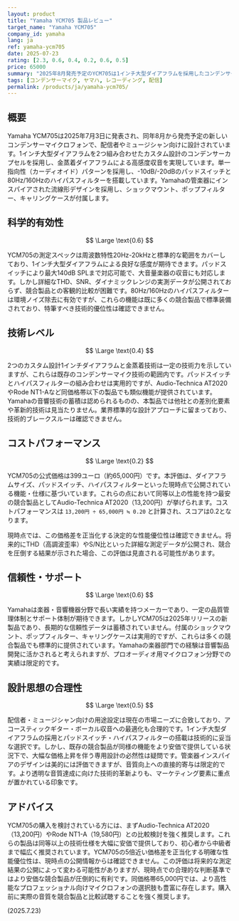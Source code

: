 ```yaml
---
layout: product
title: "Yamaha YCM705 製品レビュー"
target_name: "Yamaha YCM705"
company_id: yamaha
lang: ja
ref: yamaha-ycm705
date: 2025-07-23
rating: [2.3, 0.6, 0.4, 0.2, 0.6, 0.5]
price: 65000
summary: "2025年8月発売予定のYCM705は1インチ大型ダイアフラムを採用したコンデンサーマイクですが、Audio-Technica AT2020など1万円台の競合製品と比較して約5倍の価格設定であり、コストパフォーマンスのスコアは0.2と極めて低く深刻な課題があります。"
tags: [コンデンサーマイク, ヤマハ, レコーディング, 配信]
permalink: /products/ja/yamaha-ycm705/
---
```

## 概要

Yamaha YCM705は2025年7月3日に発表され、同年8月から発売予定の新しいコンデンサーマイクロフォンで、配信者やミュージシャン向けに設計されています。1インチ大型ダイアフラムを2つ組み合わせたカスタム設計のコンデンサーカプセルを採用し、金蒸着ダイアフラムによる高感度収音を実現しています。単一指向性（カーディオイド）パターンを採用し、-10dB/-20dBのパッドスイッチと80Hz/160Hzのハイパスフィルターを搭載しています。Yamahaの管楽器にインスパイアされた流線形デザインを採用し、ショックマウント、ポップフィルター、キャリングケースが付属します。

## 科学的有効性

$$ \Large \text{0.6} $$

YCM705の測定スペックは周波数特性20Hz-20kHzと標準的な範囲をカバーしており、1インチ大型ダイアフラムによる良好な感度が期待できます。パッドスイッチにより最大140dB SPLまで対応可能で、大音量楽器の収音にも対応します。しかし詳細なTHD、SNR、ダイナミックレンジの実測データが公開されておらず、競合製品との客観的比較が困難です。80Hz/160Hzのハイパスフィルターは環境ノイズ除去に有効ですが、これらの機能は既に多くの競合製品で標準装備されており、特筆すべき技術的優位性は確認できません。

## 技術レベル

$$ \Large \text{0.4} $$

2つのカスタム設計1インチダイアフラムと金蒸着技術は一定の技術力を示していますが、これらは既存のコンデンサーマイク技術の範囲内です。パッドスイッチとハイパスフィルターの組み合わせは実用的ですが、Audio-Technica AT2020やRode NT1-Aなど同価格帯以下の製品でも類似機能が提供されています。Yamahaの音響技術の蓄積は認められるものの、本製品では他社との差別化要素や革新的技術は見当たりません。業界標準的な設計アプローチに留まっており、技術的ブレークスルーは確認できません。

## コストパフォーマンス

$$ \Large \text{0.2} $$

YCM705の公式価格は399ユーロ（約65,000円）です。本評価は、ダイアフラムサイズ、パッドスイッチ、ハイパスフィルターといった現時点で公開されている機能・仕様に基づいています。これらの点において同等以上の性能を持つ最安の競合製品としてAudio-Technica AT2020（13,200円）が挙げられます。コストパフォーマンスは `13,200円 ÷ 65,000円 ≒ 0.20` と計算され、スコアは0.2となります。

現時点では、この価格差を正当化する決定的な性能優位性は確認できません。将来的にTHD（高調波歪率）やS/N比といった詳細な測定データが公開され、競合を圧倒する結果が示された場合、この評価は見直される可能性があります。

## 信頼性・サポート

$$ \Large \text{0.6} $$

Yamahaは楽器・音響機器分野で長い実績を持つメーカーであり、一定の品質管理体制とサポート体制が期待できます。しかしYCM705は2025年リリースの新製品であり、長期的な信頼性データは蓄積されていません。付属のショックマウント、ポップフィルター、キャリングケースは実用的ですが、これらは多くの競合製品でも標準的に提供されています。Yamahaの楽器部門での経験は音響製品開発に活かされると考えられますが、プロオーディオ用マイクロフォン分野での実績は限定的です。

## 設計思想の合理性

$$ \Large \text{0.5} $$

配信者・ミュージシャン向けの用途設定は現在の市場ニーズに合致しており、アコースティックギター・ボーカル収音への最適化も合理的です。1インチ大型ダイアフラムの採用とパッドスイッチ・ハイパスフィルターの搭載は技術的に妥当な選択です。しかし、既存の競合製品が同様の機能をより安価で提供している状況下で、大幅な価格上昇を伴う専用設計の必然性は疑問です。管楽器インスパイアのデザインは美的には評価できますが、音質向上への直接的寄与は限定的です。より透明な音質達成に向けた技術的革新よりも、マーケティング要素に重点が置かれている印象です。

## アドバイス

YCM705の購入を検討されている方には、まずAudio-Technica AT2020（13,200円）やRode NT1-A（19,580円）との比較検討を強く推奨します。これらの製品は同等以上の技術仕様を大幅に安価で提供しており、初心者から中級者まで幅広く推奨されています。YCM705の5倍近い価格差を正当化する明確な性能優位性は、現時点の公開情報からは確認できません。この評価は将来的な測定結果の公開によって変わる可能性がありますが、現時点での合理的な判断基準ではより安価な競合製品が圧倒的に有利です。同価格帯65,000円では、より高性能なプロフェッショナル向けマイクロフォンの選択肢も豊富に存在します。購入前に実際の音質を競合製品と比較試聴することを強く推奨します。

(2025.7.23)
